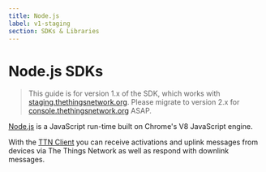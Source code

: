 ```yaml
---
title: Node.js
label: v1-staging
section: SDKs & Libraries
---
```


# Node.js SDKs

> This guide is for version 1.x of the SDK, which works with [staging.thethingsnetwork.org](https://staging.thethingsnetwork.org/). Please migrate to version 2.x for [console.thethingsnetwork.org](https://console.thethingsnetwork.org/) ASAP.

[Node.js](https://nodejs.org/) is a JavaScript run-time built on Chrome's V8 JavaScript engine.

With the [TTN Client](https://www.npmjs.com/package/ttn) you can receive activations and uplink messages from devices via The Things Network as well as respond with downlink messages.